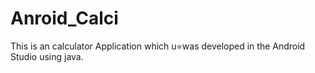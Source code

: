 # Anroid_Calci
This is an calculator Application which u=was developed in the Android Studio using java.
